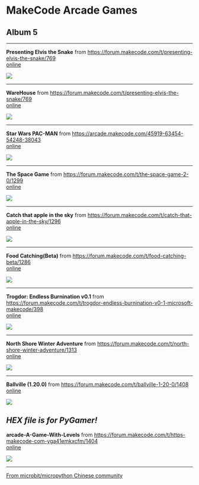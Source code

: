 # MakeCode Arcade Games
## Album 5

---------

**Presenting Elvis the Snake** from https://forum.makecode.com/t/presenting-elvis-the-snake/769  
[online](https://arcade.makecode.com/11100-00281-50981-93693)

![](arcade-Elvis-13.gif)

---------

**WareHouse** from https://forum.makecode.com/t/presenting-elvis-the-snake/769  
[online](https://arcade.makecode.com/96809-62283-14224-22183)

![](arcade-Warehouse.gif)

---------

**Star Wars PAC-MAN** from https://arcade.makecode.com/45919-63454-54248-38043  
[online](https://arcade.makecode.com/#pub:45919-63454-54248-38043)

![](arcade-Star-Wars-PAC-MAN.gif)

---------

**The Space Game** from https://forum.makecode.com/t/the-space-game-2-0/1299  
[online](https://arcade.makecode.com/04477-50009-66713-55027)

![](arcade-The-Space-Game.gif)

---------

**Catch that apple in the sky** from https://forum.makecode.com/t/catch-that-apple-in-the-sky/1296  
[online](https://arcade.makecode.com/51178-98782-10938-86007)

![](arcade-catch-that-apple-in-the-sky.gif)

---------

**Food Catching(Beta)** from https://forum.makecode.com/t/food-catching-beta/1286  
[online](https://arcade.makecode.com/58729-64470-84148-07699)

![](arcade-Food-Catching.gif)

---------

**Trogdor: Endless Burnination v0.1** from https://forum.makecode.com/t/trogdor-endless-burnination-v0-1-microsoft-makecode/398  
[online](https://arcade.makecode.com/14725-20265-39453-52399)

![](arcade-Trogdor-Endless-Burnination-v01.gif)

---------

**North Shore Winter Adventure** from https://forum.makecode.com/t/north-shore-winter-adventure/1313  
[online](https://arcade.makecode.com/22765-98788-64181-21037)

![](arcade-NorthShoreWinterAdventure.gif)

---------

**Ballville (1.20.0)** from https://forum.makecode.com/t/ballville-1-20-0/1408  
[online](https://arcade.makecode.com/01993-15743-27461-27177)

![](PyGamer-arcade-Ballville-1200.gif)

*HEX file is for PyGamer!*
---------

**arcade-A-Game-With-Levels** from https://forum.makecode.com/t/https-makecode-com-yga41emkxcfm/1404  
[online](https://arcade.makecode.com/74804-10881-52286-82855)

![](arcade-A-Game-With-Levels.gif)

---------  

[From microbit/micropython Chinese community](http://www.micropython.org.cn)
